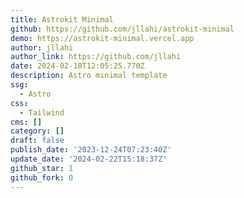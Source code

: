 ```yaml
---
title: Astrokit Minimal
github: https://github.com/jllahi/astrokit-minimal
demo: https://astrokit-minimal.vercel.app
author: jllahi
author_link: https://github.com/jllahi
date: 2024-02-18T12:05:25.770Z
description: Astro minimal template
ssg:
  - Astro
css:
  - Tailwind
cms: []
category: []
draft: false
publish_date: '2023-12-24T07:23:40Z'
update_date: '2024-02-22T15:18:37Z'
github_star: 1
github_fork: 0
---
```

